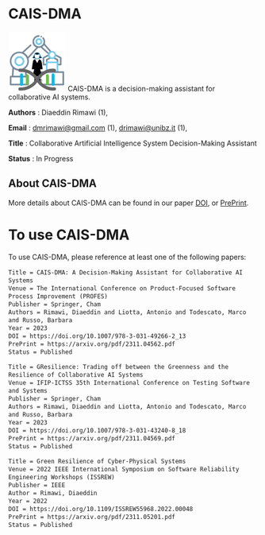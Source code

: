 # CAIS-DMA
![CAIS-DMA Icon](https://github.com/dmrimawi/CAIS-DMA/blob/master/CAIS-DMA.png?raw=true)
CAIS-DMA is a decision-making assistant for collaborative AI systems.

__Authors__ : Diaeddin Rimawi (1), 

__Email__ : dmrimawi@gmail.com (1), drimawi@unibz.it (1), 

__Title__ : Collaborative Artificial Intelligence System Decision-Making Assistant

__Status__ : In Progress

## About CAIS-DMA

More details about CAIS-DMA can be found in our paper [DOI](https://doi.org/10.1007/978-3-031-49266-2_13), or [PrePrint](https://arxiv.org/pdf/2311.04562.pdf).

# To use CAIS-DMA 
To use CAIS-DMA, please reference at least one of the following papers:

```
Title = CAIS-DMA: A Decision-Making Assistant for Collaborative AI Systems
Venue = The International Conference on Product-Focused Software Process Improvement (PROFES) 
Publisher = Springer, Cham
Authors = Rimawi, Diaeddin and Liotta, Antonio and Todescato, Marco and Russo, Barbara
Year = 2023
DOI = https://doi.org/10.1007/978-3-031-49266-2_13
PrePrint = https://arxiv.org/pdf/2311.04562.pdf
Status = Published
```
```
Title = GResilience: Trading off between the Greenness and the Resilience of Collaborative AI Systems
Venue = IFIP-ICTSS 35th International Conference on Testing Software and Systems
Publisher = Springer, Cham
Authors = Rimawi, Diaeddin and Liotta, Antonio and Todescato, Marco and Russo, Barbara
Year = 2023
DOI = https://doi.org/10.1007/978-3-031-43240-8_18
PrePrint = https://arxiv.org/pdf/2311.04569.pdf
Status = Published
```
```
Title = Green Resilience of Cyber-Physical Systems
Venue = 2022 IEEE International Symposium on Software Reliability Engineering Workshops (ISSREW)
Publisher = IEEE
Author = Rimawi, Diaeddin
Year = 2022
DOI = https://doi.org/10.1109/ISSREW55968.2022.00048
PrePrint = https://arxiv.org/pdf/2311.05201.pdf
Status = Published
```


